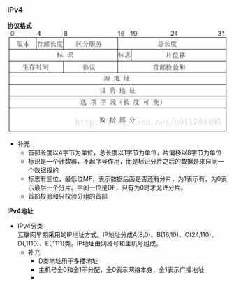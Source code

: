 ### IPv4

**协议格式**    
![](../../picture/IP格式.png)
- 补充
  - 首部长度以4字节为单位，总长度以1字节为单位，片偏移以8字节为单位
  - 标识是一个计数器，不起序号作用，而是标识分片之后的数据是来自同一个数据报的
  - 标志有三位，最低位MF，表示数据后面是否还有分片，为1表示有，为0表示最后一个分片。中间一位是DF，只有为0时才允许分片。
  - 首部校验和只校验分组的首部

**IPv4地址**  
- IPv4分类  
互联网早期采用的IP地址方式。IP地址分成A(8,0)、B(16,10)、C(24,110)、D(,1110)、E(,1111)类。IP地址由网络号和主机号组成。
    - 补充
      - D类地址用于多播地址
      - 主机号全0和全1不分配，全0表示网络本身，全1表示广播地址
      - 